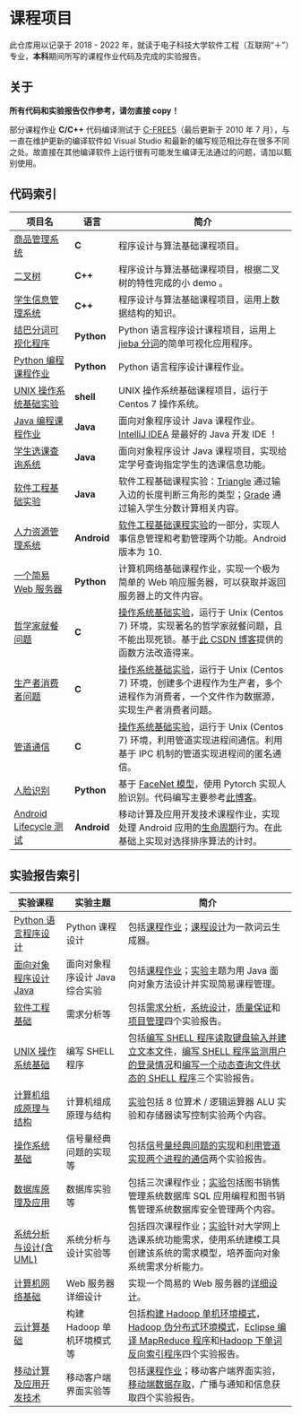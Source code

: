 # 课程项目

此仓库用以记录于 2018 - 2022 年，就读于电子科技大学软件工程（互联网“＋”）专业，**本科**期间所写的课程作业代码及完成的实验报告。

## 关于

**所有代码和实验报告仅作参考，请勿直接 copy！**

部分课程作业 **C/C++** 代码编译测试于 [C-FREE5](http://www.programarts.com/cfree_ch/)（最后更新于 2010 年 7 月），与一直在维护更新的编译软件如 Visual Studio 和最新的编写规范相比存在很多不同之处。故直接在其他编译软件上运行很有可能发生编译无法通过的问题，请加以甄别使用。

## 代码索引

项目名|语言|简介
---|---|---
[商品管理系统](./c-GoodsManageSys)|**C**|程序设计与算法基础课程项目。
[二叉树](./cpp-BinaryTree)|**C++**|程序设计与算法基础课程项目，根据二叉树的特性完成的小 demo 。
[学生信息管理系统](./cpp-StudentsManageSys)|**C++**|程序设计与算法基础课程项目，运用上数据结构的知识。
[结巴分词可视化程序](./python-jieba-WordsCloudMaker)|**Python**|Python 语言程序设计课程项目，运用上 [jieba 分词](https://github.com/fxsjy/jieba)的简单可视化应用程序。
[Python 编程课程作业](./python-Coursework)|**Python** |Python 语言程序设计课程作业。
[UNIX 操作系统基础实验](./shell-SimpleExperiment)|**shell**|UNIX 操作系统基础课程项目，运行于 Centos 7 操作系统。
[Java 编程课程作业](./java-Coursework)|**Java**|面向对象程序设计 Java 课程作业。[IntelliJ IDEA](https://www.jetbrains.com/idea/) 是最好的 Java 开发 IDE ！
[学生选课查询系统](./java-StudentsQuerySys)|**Java**|面向对象程序设计 Java 课程项目，实现给定学号查询指定学生的选课信息功能。
[软件工程基础实验](./java-SoftwareEngineering)|**Java**|软件工程基础课程实验：[Triangle](./java-SoftwareEngineering/Triangle.java) 通过输入边的长度判断三角形的类型；[Grade](./java-SoftwareEngineering/Grade.java) 通过输入学生分数计算相关内容。
[人力资源管理系统](./java-SoftwareEngineering/HrManagerSys)|**Android**|[软件工程基础课程实验](./java-SoftwareEngineering)的一部分，实现人事信息管理和考勤管理两个功能。Android 版本为 10.
[一个简易 Web 服务器](./python-TCPServer)|**Python**|计算机网络基础课程作业，实现一个极为简单的 Web 响应服务器，可以获取并返回服务器上的文件内容。
[哲学家就餐问题](./c-OperatingSystemBasics/philosopher.c)|**C**|[操作系统基础实验](./c-OperatingSystemBasics)，运行于 Unix (Centos 7) 环境，实现著名的哲学家就餐问题，且不能出现死锁。基于[此 CSDN 博客](https://blog.csdn.net/thelostlamb/article/details/80741319)提供的函数方法改造得来。
[生产者消费者问题](./c-OperatingSystemBasics/producer-consumer.c)|**C**|[操作系统基础实验](./c-OperatingSystemBasics)，运行于 Unix (Centos 7) 环境，创建多个进程作为生产者，多个进程作为消费者，一个文件作为数据源，实现生产者消费者问题。
[管道通信](./c-OperatingSystemBasics/pipe.c)|**C**|[操作系统基础实验](./c-OperatingSystemBasics)，运行于 Unix (Centos 7) 环境，利用管道实现进程间通信。利用基于 IPC 机制的管道实现进程间的匿名通信。
[人脸识别](./python-FaceRecognition)|**Python**|基于 [FaceNet 模型](https://arxiv.org/pdf/1503.03832)，使用 Pytorch 实现人脸识别。代码编写主要参考[此博客](https://www.cnblogs.com/muyisun/p/13338098.html)。
[Android Lifecycle 测试](./android-LifecycleTest)|**Android**|移动计算及应用开发技术课程作业，实现处理 Android 应用的[生命周期](https://developer.android.com/guide/components/activities/activity-lifecycle)行为。在此基础上实现对选择排序算法的计时。

## 实验报告索引

实验课程|实验主题|简介
---|---|---
[Python 语言程序设计](./pdf-Python%20语言程序设计)|Python 课程设计|包括[课程作业](./pdf-Python%20语言程序设计/《Python%20语言程序设计》平时作业.pdf)；[课程设计](./pdf-Python%20语言程序设计/《Python%20语言程序设计》期末课程设计.pdf)为一款词云生成器。
[面向对象程序设计 Java](./pdf-面向对象程序设计%20Java)|面向对象程序设计 Java 综合实验|包括[课程作业](./pdf-面向对象程序设计%20Java/Java_平时作业.pdf)；[实验](./pdf-面向对象程序设计%20Java/Java_实验.pdf)主题为用 Java 面向对象方法设计并实现简易课程管理。
[软件工程基础](./pdf-软件工程基础)|需求分析等|包括[需求分析](./pdf-软件工程基础/实验%201.pdf)，[系统设计](./pdf-软件工程基础/实验%202.pdf)，[质量保证](./pdf-软件工程基础/实验%203.pdf)和[项目管理](./pdf-软件工程基础/实验%204.pdf)四个实验报告。
[UNIX 操作系统基础](./pdf-UNIX%20操作系统基础)|编写 SHELL 程序|包括[编写 SHELL 程序读取键盘输入并建立文本文件](./pdf-UNIX%20操作系统基础/实验1%20-%20文本建立与键盘输入.pdf)，[编写 SHELL 程序监测用户的登录情况](./pdf-UNIX%20操作系统基础/实验2%20-%20用户登录监测.pdf)和[编写一个动态查询文件状态的 SHELL 程序](./pdf-UNIX%20操作系统基础/实验3%20-%20文件状态查询.pdf)三个实验报告。
[计算机组成原理与结构](./pdf-计算机组成原理与结构)|计算机组成原理与结构|[实验](./pdf-计算机组成原理与结构/计算机组成原理与结构实验报告.pdf)包括 8 位算术 / 逻辑运算器 ALU 实验和存储器读写控制实验两个内容。
[操作系统基础](./pdf-操作系统基础)|信号量经典问题的实现等|包括[信号量经典问题的实现](./pdf-操作系统基础/实验1%20-%20信号量经典问题的实现.pdf)和[利用管道实现两个进程的通信](./pdf-操作系统基础/实验2%20-%20利用管道实现两个进程的通信.pdf)两个实验报告。
[数据库原理及应用](./pdf-数据库原理及应用)|数据库实验等|包括三次课程作业；[实验](./pdf-数据库原理及应用/实验.pdf)包括图书销售管理系统数据库 SQL 应用编程和图书销售管理系统数据库安全管理两个内容。
[系统分析与设计(含UML)](./pdf-系统分析与设计(含UML))|系统分析与设计实验等|包括四次课程作业；[实验](./pdf-系统分析与设计(含UML)/2019-2020-2《系统分析与设计(含UML)》实验报告.pdf)针对大学网上选课系统功能需求，使用系统建模工具创建该系统的需求模型，培养面向对象系统需求分析能力。
[计算机网络基础](./pdf-计算机网络基础)|Web 服务器详细设计|实现一个简易的 Web 服务器的[详细设计](pdf-计算机网络基础/Web%20服务器详细设计.pdf)。
[云计算基础](./pdf-云计算基础)|构建 Hadoop 单机环境模式等|包括[构建 Hadoop 单机环境模式](./pdf-云计算基础/实验1%20-%20构建%20Hadoop%20单机环境模式.pdf)，[Hadoop 伪分布式环境模式](./pdf-云计算基础/实验2%20-%20Hadoop%20伪分布式环境模式.pdf)，[Eclipse 编译 MapReduce 程序](./pdf-云计算基础/实验3%20-%20Eclipse%20编译%20MapReduce%20程序.pdf)和[Hadoop 下单词反向索引程序](./pdf-云计算基础/实验4%20-%20Hadoop%20下单词反向索引程序.pdf)四个实验报告。
[移动计算及应用开发技术](./pdf-移动计算及应用开发技术)|移动客户端界面实验等|包括[课程作业](./pdf-移动计算及应用开发技术/移动计算及应用开发技术作业.pdf)；移动客户端界面实验，[移动端数据存取](./pdf-移动计算及应用开发技术/实验%202%20-%20移动端数据存取.pdf)，广播与通知和信息获取四个实验报告。
